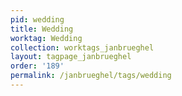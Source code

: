 ```yaml
---
pid: wedding
title: Wedding
worktag: Wedding
collection: worktags_janbrueghel
layout: tagpage_janbrueghel
order: '189'
permalink: /janbrueghel/tags/wedding
---
```

